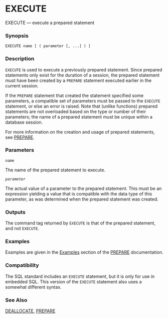 # EXECUTE

EXECUTE — execute a prepared statement

### Synopsis

```text
EXECUTE name [ ( parameter [, ...] ) ]
```

### Description

`EXECUTE` is used to execute a previously prepared statement. Since prepared statements only exist for the duration of a session, the prepared statement must have been created by a `PREPARE` statement executed earlier in the current session.

If the `PREPARE` statement that created the statement specified some parameters, a compatible set of parameters must be passed to the `EXECUTE` statement, or else an error is raised. Note that \(unlike functions\) prepared statements are not overloaded based on the type or number of their parameters; the name of a prepared statement must be unique within a database session.

For more information on the creation and usage of prepared statements, see [PREPARE](https://www.postgresql.org/docs/10/static/sql-prepare.html).

### Parameters

_`name`_

The name of the prepared statement to execute.

_`parameter`_

The actual value of a parameter to the prepared statement. This must be an expression yielding a value that is compatible with the data type of this parameter, as was determined when the prepared statement was created.

### Outputs

The command tag returned by `EXECUTE` is that of the prepared statement, and not `EXECUTE`.

### Examples

Examples are given in the [Examples](https://www.postgresql.org/docs/10/static/sql-prepare.html#SQL-PREPARE-EXAMPLES) section of the [PREPARE](https://www.postgresql.org/docs/10/static/sql-prepare.html) documentation.

### Compatibility

The SQL standard includes an `EXECUTE` statement, but it is only for use in embedded SQL. This version of the `EXECUTE` statement also uses a somewhat different syntax.

### See Also

[DEALLOCATE](https://www.postgresql.org/docs/10/static/sql-deallocate.html), [PREPARE](https://www.postgresql.org/docs/10/static/sql-prepare.html)


